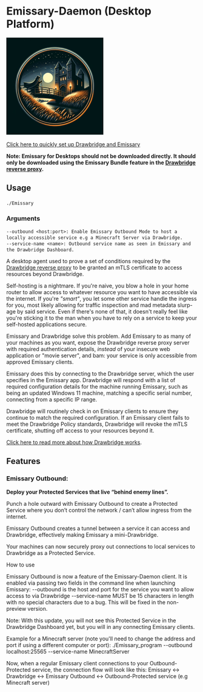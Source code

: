 # Emissary-Daemon (Desktop Platform)
![Emissary Logo](./emissary_logo.jpg)

[Click here to quickly set up Drawbridge and Emissary](https://github.com/dhens/Drawbridge/wiki/Quick-Start-Up-Guide-%E2%80%90-Get-Drawbridge-and-Emissary-protecting-your-applications-%E2%80%90-v0.1.0%E2%80%90alpha)

**Note: Emissary for Desktops should not be downloaded directly. It should only be downloaded using the Emissary Bundle feature in the [Drawbridge reverse proxy](https://github.com/dhens/Drawbridge).**

## Usage
`./Emissary`

### Arguments
```
--outbound <host:port>: Enable Emissary Outbound Mode to host a locally accessible service e.g a Minecraft Server via Drawbridge.
--service-name <name>: Outbound service name as seen in Emissary and the Drawbridge Dashboard.
```


A desktop agent used to prove a set of conditions required by the [Drawbridge reverse proxy](https://github.com/dhens/Drawbridge) to be granted an mTLS certificate to access resources beyond Drawbridge. 

Self-hosting is a nightmare. If you're naive, you blow a hole in your home router to allow access to whatever resource you want to have accessible via the internet. If you're *"smart"*, you let some other service handle the ingress for you, most likely allowing for traffic inspection and mad metadata slurp-age by said service. Even if there's none of that, it doesn't really feel like you're sticking it to the man when you have to rely on a service to keep your self-hosted applications secure.

Emissary and Drawbridge solve this problem. Add Emissary to as many of your machines as you want, expose the Drawbridge reverse proxy server with required authentication details, _instead_ of your insecure web application or "movie server", and bam: your service is only accessible from approved Emissary clients.

Emissary does this by connecting to the Drawbridge server, which the user specifies in the Emissary app. Drawbridge will respond with a list of required configuration details for the machine running Emissary, such as being an updated Windows 11 machine, matching a specific serial number, connecting from a specific IP range. 

Drawbridge will routinely check in on Emissary clients to ensure they continue to match the required configuration. If an Emissary client fails to meet the Drawbridge Policy standards, Drawbridge will revoke the mTLS certificate, shutting off access to your resources beyond it. 

[Click here to read more about how Drawbridge works](https://github.com/dhens/Drawbridge).

## Features

### Emissary Outbound: 
**Deploy your Protected Services that live “behind enemy lines”.**

Punch a hole outward with Emissary Outbound to create a Protected Service where you don’t control the network / can’t allow ingress from the internet.

Emissary Outbound creates a tunnel between a service it can access and Drawbridge, effectively making Emissary a mini-Drawbridge.

Your machines can now securely proxy out connections to local services to Drawbridge as a Protected Service.

How to use

Emissary Outbound is now a feature of the Emissary-Daemon client. It is enabled via passing two fields in the command line when launching Emissary:
--outbound is the host and port for the service you want to allow access to via Drawbridge
--service-name MUST be 15 characters in length with no special characters due to a bug. This will be fixed in the non-preview version.

Note: With this update, you will not see this Protected Service in the Drawbridge Dashboard yet, but you will in any connecting Emissary clients.

Example for a Minecraft server (note you'll need to change the address and port if using a different computer or port):
./Emissary_program --outbound localhost:25565 --service-name MinecraftServer

Now, when a regular Emissary client connections to your Outbound-Protected service, the connection flow will look like this:
Emissary <-> Drawbridge <-> Emissary Outbound <-> Outbound-Protected service (e.g Minecraft server)


